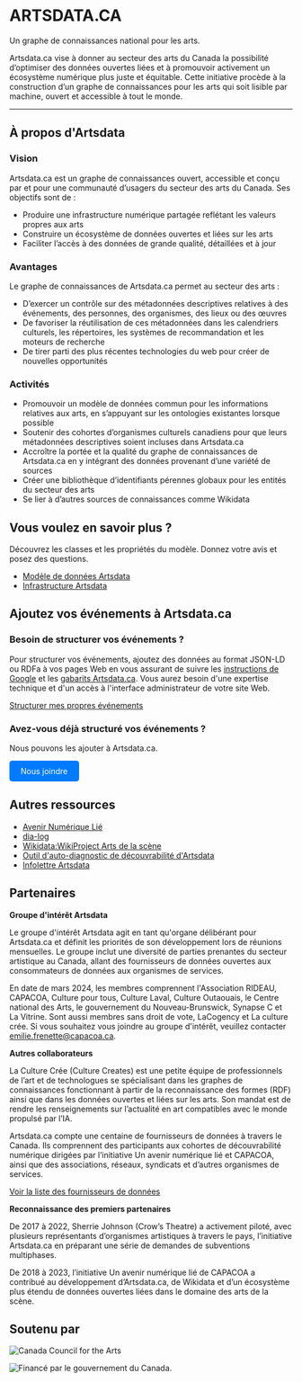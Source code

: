 # ARTSDATA.CA

Un graphe de connaissances national pour les arts.

Artsdata.ca vise à donner au secteur des arts du Canada la possibilité d’optimiser des données ouvertes liées et à promouvoir activement un écosystème numérique plus juste et équitable. Cette initiative procède à la construction d’un graphe de connaissances pour les arts qui soit lisible par machine, ouvert et accessible à tout le monde.

---

## À propos d'Artsdata

### Vision

Artsdata.ca est un graphe de connaissances ouvert, accessible et conçu par et pour une communauté d’usagers du secteur des arts du Canada. Ses objectifs sont de :

- Produire une infrastructure numérique partagée  reflétant les valeurs propres aux arts
- Construire un écosystème de données ouvertes et liées sur les arts
- Faciliter l’accès à des données de grande qualité, détaillées et à jour

### Avantages

Le graphe de connaissances de Artsdata.ca permet au secteur des arts :

- D’exercer un contrôle sur des métadonnées descriptives relatives à des événements, des personnes, des organismes, des lieux ou des œuvres
- De favoriser la réutilisation de ces métadonnées dans les calendriers culturels, les répertoires, les systèmes de recommandation et les moteurs de recherche
- De tirer parti des plus récentes technologies du web pour créer de nouvelles opportunités

### Activités

- Promouvoir un modèle de données commun pour les informations  relatives aux arts, en s’appuyant sur les ontologies existantes lorsque possible
- Soutenir des cohortes d’organismes culturels canadiens pour que leurs métadonnées descriptives soient incluses dans Artsdata.ca
- Accroître la portée et la qualité du graphe de connaissances de Artsdata.ca en y intégrant des données provenant d’une variété de sources
- Créer une bibliothèque d’identifiants pérennes globaux pour les entités du secteur des arts
- Se lier à d’autres sources de connaissances comme Wikidata

## Vous voulez en savoir plus ?

Découvrez les classes et les propriétés du modèle. Donnez votre avis et posez des questions.

- [Modèle de données Artsdata](https://culturecreates.github.io/artsdata-data-model/index.fr.html)
- [Infrastructure Artsdata](https://culturecreates.github.io/artsdata-data-model/architecture/overview.html)

## Ajoutez vos événements à Artsdata.ca

### Besoin de structurer vos événements ?

Pour structurer vos événements, ajoutez des données au format JSON-LD ou RDFa à vos pages Web en vous assurant de suivre les [instructions de Google](https://developers.google.com/search/docs/appearance/structured-data/event?hl=fr) et les [gabarits Artsdata.ca](https://culturecreates.github.io/artsdata-data-model/gabarits-jsonld/README.fr.html). Vous aurez besoin d'une expertise technique et d'un accès à l'interface administrateur de votre site Web. 

[Structurer mes propres événements](https://culturecreates.github.io/artsdata-data-model/gabarits-jsonld/README.fr.html)

### Avez-vous déjà structuré vos événements ?

Nous pouvons les ajouter à Artsdata.ca.

<!-- HTML button-like link -->
<a href="mailto:support@culturecreates.com?subject=Participation%20à%20Artsdata.ca&body=Mon%20site%20Web%20contient%20des%20données%20structurées.%20Veuillez%20l'ajouter%20à%20artsdata.ca." style="display: inline-block; padding: 10px 20px; color: white; background-color: #007BFF; text-decoration: none; border-radius: 5px;">Nous joindre</a>


## Autres ressources

- [Avenir Numérique Lié](https://linkeddigitalfuture.ca/fr/accueil/)
- [dia-log](https://dia-log.ca)
- [Wikidata:WikiProject Arts de la scène](https://www.wikidata.org/wiki/Wikidata:WikiProject_Performing_arts/fr)
- [Outil d'auto-diagnostic de découvrabilité d'Artsdata](https://form.jotform.com/230306144694049)
- [Infolettre Artsdata](https://mailchi.mp/53ff7a0a3ef0/stay-in-the-loop-restez-au-courant)

## Partenaires

**Groupe d'intérêt Artsdata**

Le groupe d'intérêt Artsdata agit en tant qu'organe délibérant pour Artsdata.ca et définit les priorités de son développement lors de réunions mensuelles. Le groupe inclut une diversité de parties prenantes du secteur artistique au Canada, allant des fournisseurs de données ouvertes aux consommateurs de données aux organismes de services.

En date de mars 2024, les membres comprennent l'Association RIDEAU, CAPACOA, Culture pour tous, Culture Laval, Culture Outaouais, le Centre national des Arts, le gouvernement du Nouveau-Brunswick, Synapse C et La Vitrine. Sont aussi membres sans droit de vote, LaCogency et La culture crée. Si vous souhaitez vous joindre au groupe d'intérêt, veuillez contacter emilie.frenette@capacoa.ca.

**Autres collaborateurs**

La Culture Crée (Culture Creates) est une petite équipe de professionnels de l’art et de technologues se spécialisant dans les graphes de connaissances fonctionnant à partir de la reconnaissance des formes (RDF) ainsi que dans les données ouvertes et liées sur les arts. Son mandat est de rendre les renseignements sur l’actualité en art compatibles avec le monde propulsé par l’IA.

Artsdata.ca compte une centaine de fournisseurs de données à travers le Canada. Ils comprennent des participants aux cohortes de découvrabilité numérique dirigées par l’initiative Un avenir numérique lié et CAPACOA, ainsi que des associations, réseaux, syndicats et d’autres organismes de services. 

[Voir la liste des fournisseurs de données](https://kg.artsdata.ca/fr/query/show?sparql=feeds_all&title=Data+Feeds)

**Reconnaissance des premiers partenaires**

De 2017 à 2022, Sherrie Johnson (Crow’s Theatre) a activement piloté, avec plusieurs représentants d’organismes artistiques à travers le pays, l’initiative Artsdata.ca en préparant une série de demandes de subventions multiphases.

De 2018 à 2023, l’initiative Un avenir numérique lié de CAPACOA a contribué au développement d’Artsdata.ca, de Wikidata et d’un écosystème plus étendu de données ouvertes liées dans le domaine des arts de la scène.

## Soutenu par

![Canada Council for the Arts](https://canadacouncil.ca/-/media/Images/CCA/Design_Elements/Logos/CCFA-logo-full-en.svg?la=en&hash=F297C9D9740B613B144255DF6A5FDE48869615EC)

![Financé par le gouvernement du Canada.](/images/2li_FrEn_Wordmark_C_small.png)

